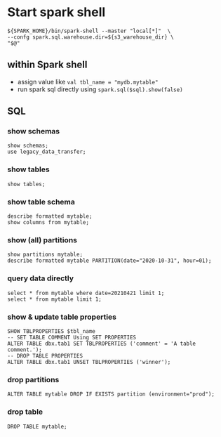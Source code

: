 # Start spark shell
```shell
${SPARK_HOME}/bin/spark-shell --master "local[*]"  \
--confg spark.sql.warehouse.dir=${s3_warehouse_dir} \
"$@"
```

## within Spark shell
- assign value like `val tbl_name = "mydb.mytable"`
- run spark sql directly using `spark.sql($sql).show(false)`

## SQL 
### show schemas
```
show schemas;
use legacy_data_transfer;
```

### show tables
```
show tables;
```

### show table schema
```
describe formatted mytable;
show columns from mytable;
```

### show (all) partitions
```
show partitions mytable;
describe formatted mytable PARTITION(date="2020-10-31", hour=01);
```

### query data directly
```
select * from mytable where date=20210421 limit 1;
select * from mytable limit 1;
```

### show & update table properties
```
SHOW TBLPROPERTIES $tbl_name
-- SET TABLE COMMENT Using SET PROPERTIES
ALTER TABLE dbx.tab1 SET TBLPROPERTIES ('comment' = 'A table comment.');
-- DROP TABLE PROPERTIES
ALTER TABLE dbx.tab1 UNSET TBLPROPERTIES ('winner');
```



### drop partitions
```
ALTER TABLE mytable DROP IF EXISTS partition (environment="prod");
```

### drop table
```
DROP TABLE mytable;
```